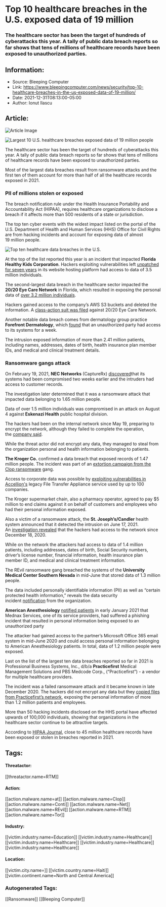 # Top 10 healthcare breaches in the U.S. exposed data of 19 million
### The healthcare sector has been the target of hundreds of cyberattacks this year. A tally of public data breach reports so far shows that tens of millions of healthcare records have been exposed to unauthorized parties.

## Information:
+ Source: Bleeping Computer
+ Link: https://www.bleepingcomputer.com/news/security/top-10-healthcare-breaches-in-the-us-exposed-data-of-19-million/
+ Date: 2021-12-31T08:13:00-05:00
+ Author: Ionut Ilascu


## Article:
![Article Image](https://www.bleepstatic.com/content/hl-images/2021/05/20/0_Red-Cross.jpg)

![Largest 10 U.S. healthcare breaches exposed data of 19 million people](https://www.bleepstatic.com/content/hl-images/2021/05/20/0_Red-Cross.jpg)


The healthcare sector has been the target of hundreds of cyberattacks this year. A tally of public data breach reports so far shows that tens of millions of healthcare records have been exposed to unauthorized parties.


Most of the largest data breaches result from ransomware attacks and the first ten of them account for more than half of all the healthcare records exposed in 2021.


### PII of millions stolen or exposed


The breach notification rule under the Health Insurance Portability and Accountability Act (HIPAA), requires healthcare organizations to disclose a breach if it affects more than 500 residents of a state or jurisdiction.


The top ten cyber events with the widest impact listed on the portal of the U.S. Department of Health and Human Services (HHS) Office for Civil Rights are from hacking incidents and account for exposing data of almost 19 million people.


![Top ten healthcare data breaches in the U.S.](https://www.bleepstatic.com/images/news/u/1100723/2021/Top10HealthcareBreaches.jpg)


At the top of the list reported this year is an incident that impacted **Florida Healthy Kids Corporation**. Hackers exploiting vulnerabilities left [unpatched for seven years](https://www.healthykids.org/incident/) in its website hosting platform had access to data of 3.5 million individuals.


The second-largest data breach in the healthcare sector impacted the **20/20 Eye Care Network** in Florida, which resulted in exposing the personal data of [over 3.2 million individuals](https://apps.web.maine.gov/online/aeviewer/ME/40/946029d6-7945-4a23-89c1-0ea29e9c18a2.shtml).


Hackers gained access to the company’s AWS S3 buckets and deleted the information. A [class-action suit was filed](https://www.classaction.org/media/hoffman-mock-v-20-20-eye-care-network-inc-et-al.pdf) against 20/20 Eye Care Network.


Another notable data breach comes from dermatology group practice **Forefront Dermatology**, which [found](https://forefrontdermatology.com/incidentnotice/) that an unauthorized party had access to its systems for a week.


The intrusion exposed information of more than 2.41 million patients, including names, addresses, dates of birth, health insurance plan member IDs, and medical and clinical treatment details.


### Ransomware gangs attack


On February 19, 2021, **NEC Networks** (CaptureRx) [discovered](https://www.mass.gov/doc/assigned-data-beach-number-20597-nec-networks-llc-dba-capturerx/download)that its systems had been compromised two weeks earlier and the intruders had access to customer records.


The investigation later determined that it was a ransomware attack that impacted data belonging to 1.65 million people.


Data of over 1.5 million individuals was compromised in an attack on August 4 against **Eskenazi Health** public hospital division.


The hackers had been on the internal network since May 19, preparing to encrypt the network, although they failed to complete the operation, the [company said](https://www.eskenazihealth.edu/news/update-on-eskenazi-health-cyber-incident).


While the threat actor did not encrypt any data, they managed to steal from the organization personal and health information belonging to patients.


**The Kroger Co.** confirmed a data breach that exposed records of 1.47 million people. The incident was part of an [extortion campaign from the Clop ransomware](https://www.bleepingcomputer.com/news/security/global-accellion-data-breaches-linked-to-clop-ransomware-gang/) gang.


Access to corporate data was possible by [exploiting vulnerabilities in Accellion's](https://www.kroger.com/i/accellion-incident) legacy File Transfer Appliance service used by up to 100 companies.


The Kroger supermarket chain, also a pharmacy operator, agreed to pay $5 million to end claims against it on behalf of customers and employees who had their personal information exposed.


Also a victim of a ransomware attack, the **St. Joseph’s/Candler** health system announced that it detected the intrusion on June 17, 2021. An [investigation revealed](https://www.sjchs.org/patient-privacy/policy/notice-to-our-patients-of-a-data-security-incident) that the hackers had access to the network since December 18, 2020.


While on the network the attackers had access to data of 1.4 million patients, including addresses, dates of birth, Social Security numbers, driver’s license number, financial information, health insurance plan member ID, and medical and clinical treatment information.


The REvil ransomware gang breached the systems of the **University Medical Center Southern Nevada** in mid-June that stored data of 1.3 million people.


The data included personally identifiable information (PII) as well as “certain protected health information,” reveals the data security incident [notification](https://ago.vermont.gov/blog/2021/10/11/university-medical-center-of-southern-nevada-data-breach-notice-to-consumers/?utm_source=rss&utm_medium=rss&utm_campaign=university-medical-center-of-southern-nevada-data-breach-notice-to-consumers) from the organization.


**American Anesthesiology** [notified patients](https://www.mass.gov/doc/assigned-data-beach-number-18526-american-anesthesiology-inc/download) in early January 2021 that Mednax Services, one of its service providers, had suffered a phishing incident that resulted in personal information being exposed to an unauthorized party


The attacker had gained access to the partner’s Microsoft Office 365 email system in mid-June 2020 and could access personal information belonging to American Anesthesiology patients. In total, data of 1.2 million people were exposed.


Last on the list of the largest ten data breaches reported so far in 2021 is Professional Business Systems, Inc., d/b/a **Practicefirst** Medical Management Solutions and PBS Medcode Corp., (“Practicefirst”) - a vendor for multiple healthcare providers.


The incident was a failed ransomware attack and it became known in late December 2020. The hackers did not encrypt any data but they [copied files from Practicefirst’s network](https://www.prnewswire.com/news-releases/practicefirst-notifies-affected-individuals-of-data-incident-301324866.html), exposing the personal information of more than 1.2 million patients and employees.


More than 50 hacking incidents disclosed on the HHS portal have affected upwards of 100,000 individuals, showing that organizations in the healthcare sector continue to be attractive targets.


According to [HIPAA Journal](https://www.hipaajournal.com/largest-healthcare-data-breaches-of-2021/), close to 45 million healthcare records have been exposed or stolen in breaches reported in 2021.





## Tags:

#### Threatactor:
[[threatactor.name=RTM]]

#### Action:
[[action.malware.name=at]] [[action.malware.name=Clop]] [[action.malware.name=Conti]] [[action.malware.name=Net]] [[action.malware.name=REvil]] [[action.malware.name=RTM]] [[action.malware.name=Tor]]

#### Industry:
[[victim.industry.name=Education]] [[victim.industry.name=Healthcare]] [[victim.industry.name=Healthcare]] [[victim.industry.name=Healthcare]] [[victim.industry.name=Healthcare]]

#### Location:
[[victim.city.name=]] [[victim.country.name=Haiti]] [[victim.continent.name=North and Central America]]

### Autogenerated Tags:
[[Ransomware]] [[Bleeping Computer]]

